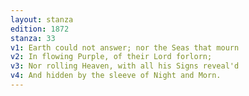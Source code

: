 ```yaml
---
layout: stanza
edition: 1872
stanza: 33
v1: Earth could not answer; nor the Seas that mourn
v2: In flowing Purple, of their Lord forlorn;
v3: Nor rolling Heaven, with all his Signs reveal'd
v4: And hidden by the sleeve of Night and Morn.
---
```


